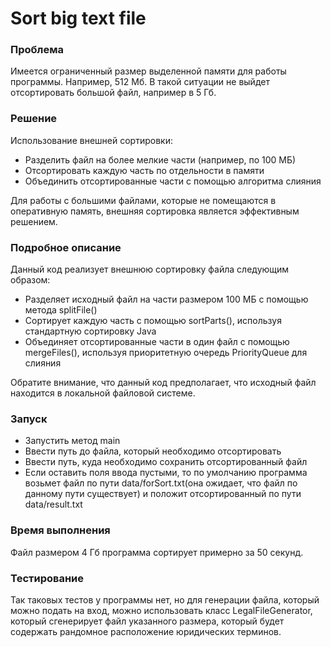 # Sort big text file

<h3>Проблема</h3>

Имеется ограниченный размер выделенной памяти для работы программы. Например, 512 Мб. В такой ситуации не выйдет 
отсортировать большой файл, например в 5 Гб.

<h3>Решение</h3>
Использование внешней сортировки:
<ul>
  <li>Разделить файл на более мелкие части (например, по 100 МБ)</li>
  <li>Отсортировать каждую часть по отдельности в памяти</li>
  <li>Объединить отсортированные части с помощью алгоритма слияния</li>
</ul>

Для работы с большими файлами, которые не помещаются в оперативную память, внешняя сортировка является эффективным решением.

<h3>Подробное описание</h3>
Данный код реализует внешнюю сортировку файла следующим образом:
<ul>
  <li>Разделяет исходный файл на части размером 100 МБ с помощью метода splitFile()</li>
  <li>Сортирует каждую часть с помощью sortParts(), используя стандартную сортировку Java</li>
  <li>Объединяет отсортированные части в один файл с помощью mergeFiles(), используя приоритетную очередь PriorityQueue для 
слияния</li>
</ul>

Обратите внимание, что данный код предполагает, что исходный файл находится в локальной файловой системе. 

<h3>Запуск</h3>
<ul>
  <li>Запустить метод main </li>
  <li>Ввести путь до файла, который необходимо отсортировать</li>
  <li>Ввести путь, куда необходимо сохранить отсортированный файл</li>
  <li>Если оставить поля ввода пустыми, то по умолчанию программа возьмет файл по пути data/forSort.txt(она ожидает, что файл по данному пути существует) и положит отсортированный по пути data/result.txt</li>
</ul>

<h3>Время выполнения</h3>
Файл размером 4 Гб программа сортирует примерно за 50 секунд.

<h3>Тестирование</h3>
Так таковых тестов у программы нет, но для генерации файла, который можно подать на вход, можно использовать класс 
LegalFileGenerator, который сгенерирует файл указанного размера, который будет содержать рандомное расположение 
юридических терминов.

